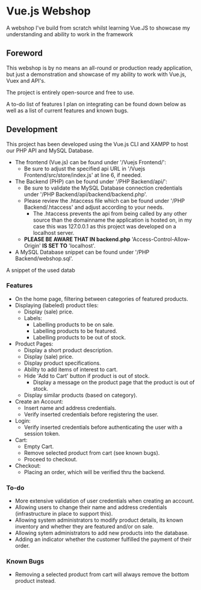 # Vue.js Webshop
 A webshop I've build from scratch whilst learning Vue.JS to showcase my understanding and ability to work in the framework

## Foreword
This webshop is by no means an all-round or production ready application, but just a demonstration and showcase of my ability to work with Vue.js, Vuex and API's.

The project is entirely open-source and free to use.

A to-do list of features I plan on integrating can be found down below as well as a list of current features and known bugs.

## Development

This project has been developed using the Vue.js CLI and XAMPP to host our PHP API and MySQL Database.

- The frontend (Vue.js) can be found under '/Vuejs Frontend/':
    - Be sure to adjust the specified api URL in '/Vuejs Frontend/src/store/index.js' at line 6, if needed.
- The Backend (PHP) can be found under '/PHP Backend/api/':
    - Be sure to validate the MySQL Database connection credentials under '/PHP Backend/api/backend/backend.php'.
    - Please review the .htaccess file which can be found under '/PHP Backend/.htaccess' and adjust according to your needs.
        - The .htaccess prevents the api from being called by any other source than the domainname the application is hosted on, in my case this was 127.0.0.1 as this project was developed on a localhost server.
    - **PLEASE BE AWARE THAT IN backend.php** 'Access-Control-Allow-Origin' **IS SET TO** 'localhost'.
- A MySQL Database snippet can be found under '/PHP Backend/webshop.sql'.

A snippet of the used datab

### Features

- On the home page, filtering between categories of featured products.
- Displaying (labeled) product tiles:
    - Display (sale) price.
    - Labels:
        - Labelling products to be on sale.
        - Labelling products to be featured.
        - Labelling products to be out of stock.
- Product Pages:
    - Display a short product description.
    - Display (sale) price.
    - Display product specifications.
    - Ability to add items of interest to cart.
    - Hide 'Add to Cart' button if product is out of stock.
        - Display a message on the product page that the product is out of stock.
    - Display similar products (based on category).
- Create an Account:
    - Insert name and address credentials.
    - Verify inserted credentials before registering the user.
- Login:
    - Verify inserted credentials before authenticating the user with a session token.
- Cart:
    - Empty Cart.
    - Remove selected product from cart (see known bugs).
    - Proceed to checkout.
- Checkout:
    - Placing an order, which will be verified thru the backend.


### To-do

- More extensive validation of user credentials when creating an account.
- Allowing users to change their name and address credentials (infrastructure in place to support this).
- Allowing system administrators to modify product details, its known inventory and whether they are featured and/or on sale.
- Allowing sytem administrators to add new products into the database.
- Adding an indicator whether the customer fulfilled the payment of their order.

### Known Bugs

- Removing a selected product from cart will always remove the bottom product instead.